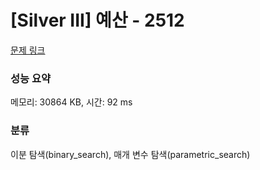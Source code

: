 # [Silver III] 예산 - 2512 

[문제 링크](https://www.acmicpc.net/problem/2512) 

### 성능 요약

메모리: 30864 KB, 시간: 92 ms

### 분류

이분 탐색(binary_search), 매개 변수 탐색(parametric_search)

